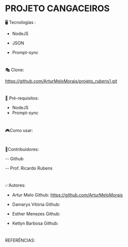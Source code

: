 # PROJETO CANGACEIROS   

🖥️ Tecnologias :

 - NodeJS

 - JSON

 - Prompt-sync
#
🎭 Clone:

 https://github.com/ArturMeloMorais/projeto_rubens1.git
#
📝 Pré-requisitos:

 - NodeJS
 - Prompt-sync
#
🎮Como usar:


#
👥Contribuidores: 

 -- Github
 
 -- Prof. Ricardo Rubens
#
✅Autores:

- Artur Melo 
Github:  https://github.com/ArturMeloMorais

- Damarys Vitória
Github:

- Esther Menezes
Github:

- Ketlyn Barbosa
Github: 
#
REFERÊNCIAS:

